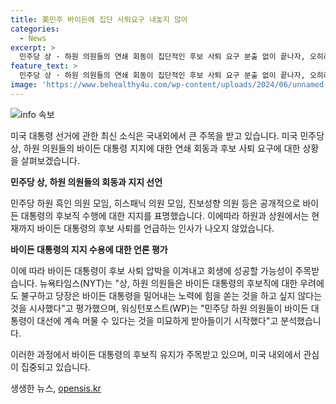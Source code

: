 ```yaml
---
title: 美민주 바이든에 집단 사퇴요구 내놓지 않아
categories:
  - News
excerpt: >
  민주당 상 · 하원 의원들의 연쇄 회동이 집단적인 후보 사퇴 요구 분출 없이 끝나자, 오히려 바이든 대통령의 지지 공개선언이 더 많이 나왔다. 상 · 하원 흑인 의원 모임, 히스패닉 의원 모임, 진보성향 의원 등이 바이든 대통령 후보직 수행에 지지를 표명했으며, 상원에서도 후보 사퇴를 언급하는 인사는 없다. 이에 바이든 대통령이 후보 사퇴 압박을 이겨내고 회생에 성공할 가능성이 주목받는다. 뉴욕타임스는 상 · 하원의원들은 우려에도 불구하고 당장은 바이든 대통령을 밀어내는 노력에 힘을 쏟는 것을 하고 싶지 않다고 평가했으며, 워싱턴포스트도 민주당 하원의원들이 바이든 대통령이 대선에 계속 머물 수 있다는 것을 미묘하게 받아들이기 시작했다고 분석했다.
feature_text: >
  민주당 상 · 하원 의원들의 연쇄 회동이 집단적인 후보 사퇴 요구 분출 없이 끝나자, 오히려 바이든 대통령의 지지 공개선언이 더 많이 나왔다. 상 · 하원 흑인 의원 모임, 히스패닉 의원 모임, 진보성향 의원 등이 바이든 대통령 후보직 수행에 지지를 표명했으며, 상원에서도 후보 사퇴를 언급하는 인사는 없다. 이에 바이든 대통령이 후보 사퇴 압박을 이겨내고 회생에 성공할 가능성이 주목받는다. 뉴욕타임스는 상 · 하원의원들은 우려에도 불구하고 당장은 바이든 대통령을 밀어내는 노력에 힘을 쏟는 것을 하고 싶지 않다고 평가했으며, 워싱턴포스트도 민주당 하원의원들이 바이든 대통령이 대선에 계속 머물 수 있다는 것을 미묘하게 받아들이기 시작했다고 분석했다.
image: 'https://www.behealthy4u.com/wp-content/uploads/2024/06/unnamed-file.png'
---
```


<p><img src="https://www.behealthy4u.com/wp-content/uploads/2024/06/unnamed-file.png" alt="info 속보" /></p>

<p>미국 대통령 선거에 관한 최신 소식은 국내외에서 큰 주목을 받고 있습니다. 미국 민주당 상, 하원 의원들의 바이든 대통령 지지에 대한 연쇄 회동과 후보 사퇴 요구에 대한 상황을 살펴보겠습니다. </p>

<p><strong>민주당 상, 하원 의원들의 회동과 지지 선언</strong></p>

<p>민주당 하원 흑인 의원 모임, 히스패닉 의원 모임, 진보성향 의원 등은 공개적으로 바이든 대통령의 후보직 수행에 대한 지지를 표명했습니다. 이에따라 하원과 상원에서는 현재까지 바이든 대통령의 후보 사퇴를 언급하는 인사가 나오지 않았습니다.</p>

<p><strong>바이든 대통령의 지지 수용에 대한 언론 평가</strong></p>

<p>이에 따라 바이든 대통령이 후보 사퇴 압박을 이겨내고 회생에 성공할 가능성이 주목받습니다. 뉴욕타임스(NYT)는 "상, 하원 의원들은 바이든 대통령의 후보직에 대한 우려에도 불구하고 당장은 바이든 대통령을 밀어내는 노력에 힘을 쏟는 것을 하고 싶지 않다는 것을 시사했다"고 평가했으며, 워싱턴포스트(WP)는 "민주당 하원 의원들이 바이든 대통령이 대선에 계속 머물 수 있다는 것을 미묘하게 받아들이기 시작했다"고 분석했습니다. </p>

<p>이러한 과정에서 바이든 대통령의 후보직 유지가 주목받고 있으며, 미국 내외에서 관심이 집중되고 있습니다.</p>
생생한 뉴스, <a href="https://opensis.kr" rel="dofollow">opensis.kr</a>


